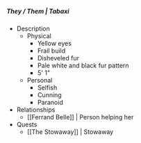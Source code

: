 ##### They / Them | Tabaxi 
 
- Description
	- Physical 
		- Yellow eyes
		- Frail build
		- Disheveled fur
		- Pale white and black fur pattern
		- 5' 1"
	- Personal 
		- Selfish
		- Cunning
		- Paranoid
- Relationships 
	- [[Ferrand Belle]] | Person helping her 
- Quests 
	- [[The Stowaway]] | Stowaway 
